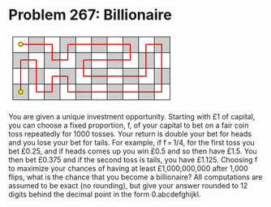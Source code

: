 # Problem 267: Billionaire

![problem](problem.gif)

You are given a unique investment opportunity. Starting with £1 of
capital, you can choose a fixed proportion, f, of your capital to bet on
a fair coin toss repeatedly for 1000 tosses. Your return is double your
bet for heads and you lose your bet for tails. For example, if f = 1/4,
for the first toss you bet £0.25, and if heads comes up you win £0.5 and
so then have £1.5. You then bet £0.375 and if the second toss is tails,
you have £1.125. Choosing f to maximize your chances of having at least
£1,000,000,000 after 1,000 flips, what is the chance that you become a
billionaire? All computations are assumed to be exact (no rounding), but
give your answer rounded to 12 digits behind the decimal point in the
form 0.abcdefghijkl.